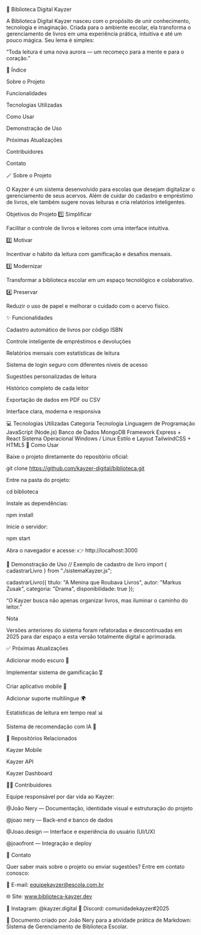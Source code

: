 🌌 Biblioteca Digital Kayzer

A Biblioteca Digital Kayzer nasceu com o propósito de unir conhecimento, tecnologia e imaginação.
Criada para o ambiente escolar, ela transforma o gerenciamento de livros em uma experiência prática, intuitiva e até um pouco mágica.
Seu lema é simples:

“Toda leitura é uma nova aurora — um recomeço para a mente e para o coração.”

🌙 Índice

Sobre o Projeto

Funcionalidades

Tecnologias Utilizadas

Como Usar

Demonstração de Uso

Próximas Atualizações

Contribuidores

Contato

🪄 Sobre o Projeto

O Kayzer é um sistema desenvolvido para escolas que desejam digitalizar o gerenciamento de seus acervos.
Além de cuidar do cadastro e empréstimo de livros, ele também sugere novas leituras e cria relatórios inteligentes.

Objetivos do Projeto
1️⃣ Simplificar

Facilitar o controle de livros e leitores com uma interface intuitiva.

2️⃣ Motivar

Incentivar o hábito da leitura com gamificação e desafios mensais.

3️⃣ Modernizar

Transformar a biblioteca escolar em um espaço tecnológico e colaborativo.

4️⃣ Preservar

Reduzir o uso de papel e melhorar o cuidado com o acervo físico.

✨ Funcionalidades

Cadastro automático de livros por código ISBN

Controle inteligente de empréstimos e devoluções

Relatórios mensais com estatísticas de leitura

Sistema de login seguro com diferentes níveis de acesso

Sugestões personalizadas de leitura

Histórico completo de cada leitor

Exportação de dados em PDF ou CSV

Interface clara, moderna e responsiva

💻 Tecnologias Utilizadas
Categoria	Tecnologia
Linguagem de Programação	JavaScript (Node.js)
Banco de Dados	MongoDB
Framework	Express + React
Sistema Operacional	Windows / Linux
Estilo e Layout	TailwindCSS + HTML5
🚀 Como Usar

Baixe o projeto diretamente do repositório oficial:

git clone https://github.com/kayzer-digital/biblioteca.git


Entre na pasta do projeto:

cd biblioteca


Instale as dependências:

npm install


Inicie o servidor:

npm start


Abra o navegador e acesse:
👉 http://localhost:3000

🌅 Demonstração de Uso
// Exemplo de cadastro de livro
import { cadastrarLivro } from "./sistemaKayzer.js";

cadastrarLivro({
  titulo: "A Menina que Roubava Livros",
  autor: "Markus Zusak",
  categoria: "Drama",
  disponibilidade: true
});


“O Kayzer busca não apenas organizar livros, mas iluminar o caminho do leitor.”

Nota

Versões anteriores do sistema foram refatoradas e descontinuadas em 2025 para dar espaço a esta versão totalmente digital e aprimorada.

✅ Próximas Atualizações

Adicionar modo escuro 🌙

Implementar sistema de gamificação 🎖️

Criar aplicativo mobile 📱

Adicionar suporte multilíngue 🌍

Estatísticas de leitura em tempo real 📊

Sistema de recomendação com IA 🤖

🔗 Repositórios Relacionados

Kayzer Mobile

Kayzer API

Kayzer Dashboard

👩‍💻 Contribuidores

Equipe responsável por dar vida ao Kayzer:

@João Nery — Documentação, identidade visual e estruturação do projeto

@joao nery — Back-end e banco de dados

@Joao.design — Interface e experiência do usuário (UI/UX)

@joaofront — Integração e deploy

💌 Contato

Quer saber mais sobre o projeto ou enviar sugestões?
Entre em contato conosco:

📧 E-mail: equipekayzer@escola.com.br

🌐 Site: www.biblioteca-kayzer.dev

📱 Instagram: @kayzer.digital
💬 Discord: comunidadekayzer#2025

📄 Documento criado por João Nery para a atividade prática de Markdown: Sistema de Gerenciamento de Biblioteca Escolar.

